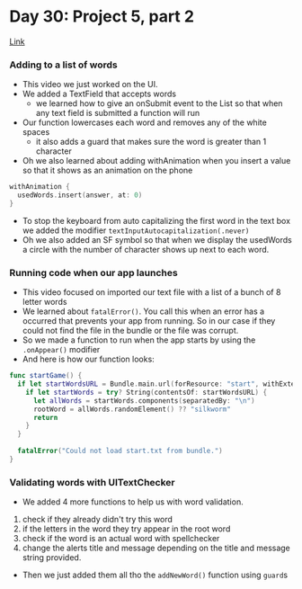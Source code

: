 # Day 30: Project 5, part 2
[Link](https://www.hackingwithswift.com/100/swiftui/30)

### Adding to a list of words
* This video we just worked on the UI. 
* We added a TextField that accepts words
  * we learned how to give an onSubmit event to the List so that when any text field is submitted a function will run
* Our function lowercases each word and removes any of the white spaces
  * it also adds a guard that makes sure the word is greater than 1 character
* Oh we also learned about adding withAnimation when you insert a value so that it shows as an animation on the phone
``` swift
withAnimation {
  usedWords.insert(answer, at: 0)
}
```
* To stop the keyboard from auto capitalizing the first word in the text box we added the modifier `textInputAutocapitalization(.never)`
* Oh we also added an SF symbol so that when we display the usedWords a circle with the number of character shows up next to each word. 

### Running code when our app launches
* This video focused on imported our text file with a list of a bunch of 8 letter words
* We learned about `fatalError()`. You call this when an error has a occurred that prevents your app from running. So in our case if they could not find the file in the bundle or the file was corrupt.
* So we made a function to run when the app starts by using the `.onAppear()` modifier 
* And here is how our function looks:
``` swift
func startGame() {
  if let startWordsURL = Bundle.main.url(forResource: "start", withExtension: "txt") {
    if let startWords = try? String(contentsOf: startWordsURL) {
      let allWords = startWords.components(separatedBy: "\n")
      rootWord = allWords.randomElement() ?? "silkworm"
      return
    }
  }
  
  fatalError("Could not load start.txt from bundle.")
}
```

### Validating words with UITextChecker
* We added 4 more functions to help us with word validation.
1. check if they already didn't try this word
2. if the letters in the word they try appear in the root word
3. check if the word is an actual word with spellchecker 
4. change the alerts title and message depending on the title and message string provided. 
* Then we just added them all tho the `addNewWord()` function using `guard`s
